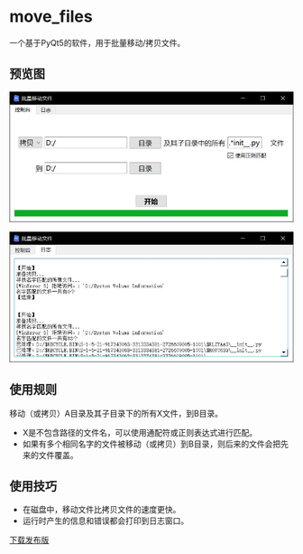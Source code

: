 # move_files

一个基于PyQt5的软件，用于批量移动/拷贝文件。

## 预览图

![preview1](etc/preview1.jpg)

![preview2](etc/preview2.jpg)

## 使用规则

移动（或拷贝）A目录及其子目录下的所有X文件，到B目录。

- X是不包含路径的文件名，可以使用通配符或正则表达式进行匹配。
- 如果有多个相同名字的文件被移动（或拷贝）到B目录，则后来的文件会把先来的文件覆盖。

## 使用技巧

- 在磁盘中，移动文件比拷贝文件的速度更快。
- 运行时产生的信息和错误都会打印到日志窗口。

[下载发布版](https://github.com/LeoHsiao1/move_files/releases/download/v1.0.0/release.zip)